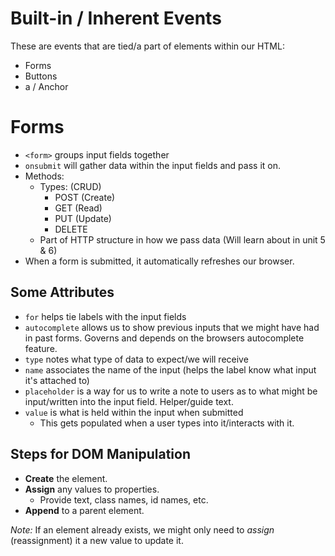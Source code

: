 # Built-in / Inherent Events

These are events that are tied/a part of elements within our HTML:

- Forms
- Buttons
- a / Anchor

# Forms

- `<form>` groups input fields together
- `onsubmit` will gather data within the input fields and pass it on.
- Methods:
  - Types: (CRUD)
    - POST (Create)
    - GET (Read)
    - PUT (Update)
    - DELETE
  - Part of HTTP structure in how we pass data (Will learn about in unit 5 & 6)
- When a form is submitted, it automatically refreshes our browser.

## Some Attributes

- `for` helps tie labels with the input fields
- `autocomplete` allows us to show previous inputs that we might have had in past forms. Governs and depends on the browsers autocomplete feature.
- `type` notes what type of data to expect/we will receive
- `name` associates the name of the input (helps the label know what input it's attached to)
- `placeholder` is a way for us to write a note to users as to what might be input/written into the input field. Helper/guide text.
- `value` is what is held within the input when submitted
  - This gets populated when a user types into it/interacts with it.

## Steps for DOM Manipulation

- **Create** the element.
- **Assign** any values to properties.
  - Provide text, class names, id names, etc.
- **Append** to a parent element.

_Note:_ If an element already exists, we might only need to _assign_ (reassignment) it a new value to update it.
